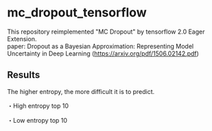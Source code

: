 # mc_dropout_tensorflow

This repository reimplemented "MC Dropout" by tensorflow 2.0 Eager Extension.  
paper: Dropout as a Bayesian Approximation: Representing Model Uncertainty in Deep Learning 
(https://arxiv.org/pdf/1506.02142.pdf)

## Results
The higher entropy, the more difficult it is to predict.

・High entropy top 10　


・Low entropy top 10 

